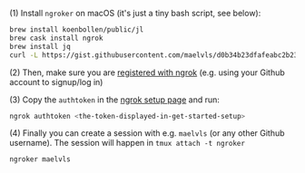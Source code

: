 (1) Install `ngroker` on macOS (it's just a tiny bash script, see below):

```sh
brew install koenbollen/public/jl
brew cask install ngrok
brew install jq
curl -L https://gist.githubusercontent.com/maelvls/d0b34b23dfafeabc2b23b710e413f5ea/raw/dc899bd78fdd9a247a193cd693e1301f17d045b3/ngroker > /tmp/ngroker && install /tmp/ngroker /usr/local/bin
```

(2) Then, make sure you are [registered with ngrok](https://dashboard.ngrok.com/get-started/setup) (e.g. using your Github account to signup/log in)

(3) Copy the `authtoken` in the [ngrok setup page](https://dashboard.ngrok.com/get-started/setup) and run:

```sh
ngrok authtoken <the-token-displayed-in-get-started-setup>
```

(4) Finally you can create a session with e.g. `maelvls` (or any other Github username). The session will happen in `tmux attach -t ngroker`

```sh
ngroker maelvls
```
